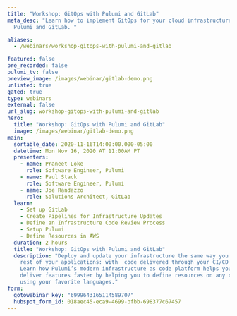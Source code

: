 ```yaml
---
title: "Workshop: GitOps with Pulumi and GitLab"
meta_desc: "Learn how to implement GitOps for your cloud infrastructure using
  Pulumi and GitLab. "

aliases:
  - /webinars/workshop-gitops-with-pulumi-and-gitlab

featured: false
pre_recorded: false
pulumi_tv: false
preview_image: /images/webinar/gitlab-demo.png
unlisted: true
gated: true
type: webinars
external: false
url_slug: workshop-gitops-with-pulumi-and-gitlab
hero:
  title: "Workshop: GitOps with Pulumi and GitLab"
  image: /images/webinar/gitlab-demo.png
main:
  sortable_date: 2020-11-16T14:00:00.000-05:00
  datetime: Mon Nov 16, 2020 AT 11:00AM PT
  presenters:
    - name: Praneet Loke
      role: Software Engineer, Pulumi
    - name: Paul Stack
      role: Software Engineer, Pulumi
    - name: Joe Randazzo
      role: Solutions Architect, GitLab
  learn:
    - Set up GitLab
    - Create Pipelines for Infrastructure Updates
    - Define an Infrastructure Code Review Process
    - Setup Pulumi
    - Define Resources in AWS
  duration: 2 hours
  title: "Workshop: GitOps with Pulumi and GitLab"
  description: "Deploy and update your infrastructure the same way you deliver the
    rest of your applications: with  code delivered through your CI/CD pipeline.
    Learn how Pulumi’s modern infrastructure as code platform helps your team
    deliver features faster by helping you to define resources on any cloud
    using your favorite languages."
form:
  gotowebinar_key: "6999643165114589707"
  hubspot_form_id: 018aec45-eca9-4699-bfbb-698377c67457
---
```

